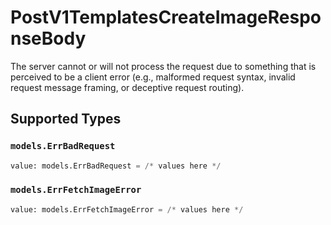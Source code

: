 # PostV1TemplatesCreateImageResponseBody

The server cannot or will not process the request due to something that is perceived to be a client error (e.g., malformed request syntax, invalid request message framing, or deceptive request routing).


## Supported Types

### `models.ErrBadRequest`

```python
value: models.ErrBadRequest = /* values here */
```

### `models.ErrFetchImageError`

```python
value: models.ErrFetchImageError = /* values here */
```

